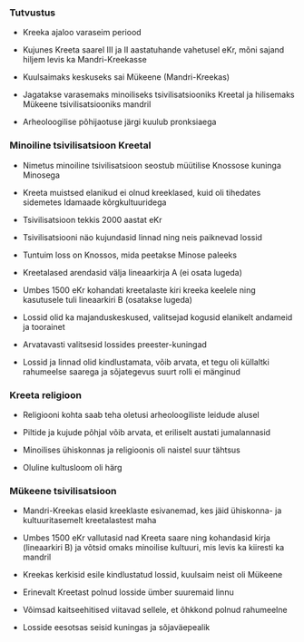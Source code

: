 

### **Tutvustus** 

- Kreeka ajaloo varaseim periood

- Kujunes Kreeta saarel III ja II aastatuhande vahetusel eKr, mõni sajand hiljem levis ka Mandri-Kreekasse

- Kuulsaimaks keskuseks sai Mükeene (Mandri-Kreekas)

- Jagatakse varasemaks minoiliseks tsivilisatsiooniks Kreetal ja hilisemaks Mükeene tsivilisatsiooniks mandril

- Arheoloogilise põhijaotuse järgi kuulub pronksiaega

### **Minoiline tsivilisatsioon Kreetal**

- Nimetus minoiline tsivilisatsioon seostub müütilise Knossose kuninga Minosega

- Kreeta muistsed elanikud ei olnud kreeklased, kuid oli tihedates sidemetes Idamaade kõrgkultuuridega

- Tsivilisatsioon tekkis 2000 aastat eKr

- Tsivilisatsiooni näo kujundasid linnad ning neis paiknevad lossid

- Tuntuim loss on Knossos, mida peetakse Minose paleeks

- Kreetalased arendasid välja lineaarkirja A (ei osata lugeda)

- Umbes 1500 eKr kohandati kreetalaste kiri kreeka keelele ning kasutusele tuli lineaarkiri B (osatakse lugeda)

- Lossid olid ka majanduskeskused, valitsejad kogusid elanikelt andameid ja toorainet

- Arvatavasti valitsesid lossides preester-kuningad

- Lossid ja linnad olid kindlustamata, võib arvata, et tegu oli küllaltki rahumeelse saarega ja sõjategevus suurt rolli ei mänginud

### **Kreeta religioon** 

- Religiooni kohta saab teha oletusi arheoloogiliste leidude alusel

- Piltide ja kujude põhjal võib arvata, et eriliselt austati jumalannasid

- Minoilises ühiskonnas ja religioonis oli naistel suur tähtsus

- Oluline kultusloom oli härg

### **Mükeene tsivilisatsioon** 

- Mandri-Kreekas elasid kreeklaste esivanemad, kes jäid ühiskonna- ja kultuuritasemelt kreetalastest maha

- Umbes 1500 eKr vallutasid nad Kreeta saare ning kohandasid kirja (lineaarkiri B) ja võtsid omaks minoilise kultuuri, mis levis ka kiiresti ka mandril

- Kreekas kerkisid esile kindlustatud lossid, kuulsaim neist oli Mükeene

- Erinevalt Kreetast polnud losside ümber suuremaid linnu

- Võimsad kaitseehitised viitavad sellele, et õhkkond polnud rahumeelne

- Losside eesotsas seisid kuningas ja sõjaväepealik


